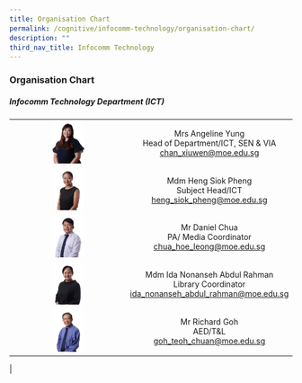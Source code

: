 ```yaml
---
title: Organisation Chart
permalink: /cognitive/infocomm-technology/organisation-chart/
description: ""
third_nav_title: Infocomm Technology
---
```

### **Organisation Chart**

##### **Infocomm Technology Department (ICT)**

|  |  |
|:---:|:---:|
| <img src="/images/ict1.jpg" style="width:30%"> | Mrs Angeline Yung <br> Head of Department/ICT, SEN &amp; VIA <br> [chan_xiuwen@moe.edu.sg](mailto:chan_xiuwen@moe.edu.sg) |
| <img src="/images/ict2.jpg" style="width:30%"> | Mdm Heng Siok Pheng <br> Subject Head/ICT <br> [heng_siok_pheng@moe.edu.sg](mailto:heng_siok_pheng@moe.edu.sg) |
| <img src="/images/ict3.jpg" style="width:30%"> | Mr Daniel Chua <br> PA/ Media Coordinator <br> [chua_hoe_leong@moe.edu.sg](mailto:chua_hoe_leong@moe.edu.sg) |
| <img src="/images/ict4.jpg" style="width:30%"> | Mdm Ida Nonanseh Abdul Rahman <br> Library Coordinator<br>  [ida_nonanseh_abdul_rahman@moe.edu.sg](mailto:ida_nonanseh_abdul_rahman@moe.edu.sg)  |
| <img src="/images/ict5.jpg" style="width:30%"> |   Mr Richard Goh <br> AED/T&amp;L <br> [goh_teoh_chuan@moe.edu.sg](mailto:goh_teoh_chuan@moe.edu.sg) |
|